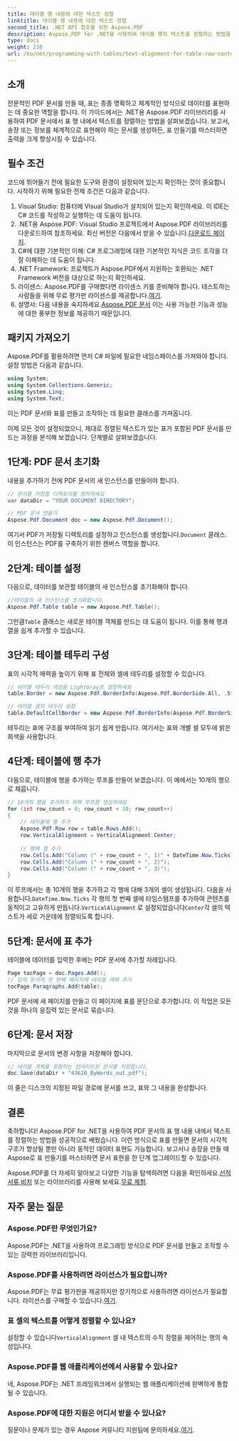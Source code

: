 ```yaml
---
title: 테이블 행 내용에 대한 텍스트 정렬
linktitle: 테이블 행 내용에 대한 텍스트 정렬
second_title: .NET API 참조를 위한 Aspose.PDF
description: Aspose.PDF for .NET을 사용하여 테이블 행의 텍스트를 정렬하는 방법을 알아보세요. 전문적인 PDF 문서를 만드는 코드 예제가 있는 단계별 가이드.
type: docs
weight: 210
url: /ko/net/programming-with-tables/text-alignment-for-table-row-content/
---
```

## 소개

전문적인 PDF 문서를 만들 때, 표는 종종 명확하고 체계적인 방식으로 데이터를 표현하는 데 중요한 역할을 합니다. 이 가이드에서는 .NET용 Aspose.PDF 라이브러리를 사용하여 PDF 문서에서 표 행 내에서 텍스트를 정렬하는 방법을 살펴보겠습니다. 보고서, 송장 또는 정보를 체계적으로 표현해야 하는 문서를 생성하든, 표 만들기를 마스터하면 출력을 크게 향상시킬 수 있습니다. 

## 필수 조건

코드에 뛰어들기 전에 필요한 도구와 환경이 설정되어 있는지 확인하는 것이 중요합니다. 시작하기 위해 필요한 전제 조건은 다음과 같습니다.

1. Visual Studio: 컴퓨터에 Visual Studio가 설치되어 있는지 확인하세요. 이 IDE는 C# 코드를 작성하고 실행하는 데 도움이 됩니다.
2.  .NET용 Aspose.PDF: Visual Studio 프로젝트에서 Aspose.PDF 라이브러리를 다운로드하여 참조하세요. 최신 버전은 다음에서 받을 수 있습니다.[다운로드 페이지](https://releases.aspose.com/pdf/net/). 
3. C#에 대한 기본적인 이해: C# 프로그래밍에 대한 기본적인 지식은 코드 조각을 더 잘 이해하는 데 도움이 됩니다.
4. .NET Framework: 프로젝트가 Aspose.PDF에서 지원하는 호환되는 .NET Framework 버전을 대상으로 하는지 확인하세요.
5.  라이센스: Aspose.PDF를 구매했다면 라이센스 키를 준비해야 합니다. 테스트하는 사람들을 위해 무료 평가판 라이센스를 제공합니다.[여기](https://releases.aspose.com/).
6.  설명서: 다음 내용을 숙지하세요.[Aspose.PDF 문서](https://reference.aspose.com/pdf/net/) 이는 사용 가능한 기능과 성능에 대한 풍부한 정보를 제공하기 때문입니다.

## 패키지 가져오기

Aspose.PDF를 활용하려면 먼저 C# 파일에 필요한 네임스페이스를 가져와야 합니다. 설정 방법은 다음과 같습니다.

```csharp
using System;
using System.Collections.Generic;
using System.Linq;
using System.Text;
```

이는 PDF 문서와 표를 만들고 조작하는 데 필요한 클래스를 가져옵니다.

이제 모든 것이 설정되었으니, 제대로 정렬된 텍스트가 있는 표가 포함된 PDF 문서를 만드는 과정을 분석해 보겠습니다. 단계별로 살펴보겠습니다.

## 1단계: PDF 문서 초기화

내용을 추가하기 전에 PDF 문서의 새 인스턴스를 만들어야 합니다.

```csharp
// 문서를 저장할 디렉토리를 정의하세요
var dataDir = "YOUR DOCUMENT DIRECTORY";

// PDF 문서 만들기
Aspose.Pdf.Document doc = new Aspose.Pdf.Document();
```
 여기서 PDF가 저장될 디렉토리를 설정하고 인스턴스를 생성합니다.`Document` 클래스. 이 인스턴스는 PDF를 구축하기 위한 캔버스 역할을 합니다.

## 2단계: 테이블 설정

다음으로, 데이터를 보관할 테이블의 새 인스턴스를 초기화해야 합니다.

```csharp
//테이블의 새 인스턴스를 초기화합니다.
Aspose.Pdf.Table table = new Aspose.Pdf.Table();
```
 그만큼`Table` 클래스는 새로운 테이블 객체를 만드는 데 도움이 됩니다. 이를 통해 행과 열을 쉽게 추가할 수 있습니다.

## 3단계: 테이블 테두리 구성

표의 시각적 매력을 높이기 위해 표 전체와 셀에 테두리를 설정할 수 있습니다.

```csharp
// 테이블 테두리 색상을 LightGray로 설정하세요
table.Border = new Aspose.Pdf.BorderInfo(Aspose.Pdf.BorderSide.All, .5f, Aspose.Pdf.Color.FromRgb(Color.LightGray));

// 테이블 셀의 테두리 설정
table.DefaultCellBorder = new Aspose.Pdf.BorderInfo(Aspose.Pdf.BorderSide.All, .5f, Aspose.Pdf.Color.FromRgb(Color.LightGray));
```
테두리는 표에 구조를 부여하여 읽기 쉽게 만듭니다. 여기서는 표와 개별 셀 모두에 밝은 회색을 사용합니다.

## 4단계: 테이블에 행 추가

다음으로, 테이블에 행을 추가하는 루프를 만들어 보겠습니다. 이 예에서는 10개의 행으로 채웁니다.

```csharp
// 10개의 행을 추가하기 위해 루프를 생성하세요
for (int row_count = 0; row_count < 10; row_count++)
{
    // 테이블에 행 추가
    Aspose.Pdf.Row row = table.Rows.Add();
    row.VerticalAlignment = VerticalAlignment.Center;
    
    // 행에 셀 추가
    row.Cells.Add("Column (" + row_count + ", 1)" + DateTime.Now.Ticks);
    row.Cells.Add("Column (" + row_count + ", 2)");
    row.Cells.Add("Column (" + row_count + ", 3)");
}
```
 이 루프에서는 총 10개의 행을 추가하고 각 행에 대해 3개의 셀이 생성됩니다. 다음을 사용합니다.`DateTime.Now.Ticks` 각 행의 첫 번째 셀에 타임스탬프를 추가하여 콘텐츠를 동적이고 고유하게 만듭니다.`VerticalAlignment` 로 설정되었습니다`Center`각 셀의 텍스트가 세로 가운데에 정렬되도록 합니다.

## 5단계: 문서에 표 추가

테이블에 데이터를 입력한 후에는 PDF 문서에 추가할 차례입니다.

```csharp
Page tocPage = doc.Pages.Add();
// 입력 문서의 첫 번째 페이지에 테이블 객체 추가
tocPage.Paragraphs.Add(table);
```
PDF 문서에 새 페이지를 만들고 이 페이지에 표를 문단으로 추가합니다. 이 작업은 모든 것을 하나의 응집력 있는 문서로 묶습니다.

## 6단계: 문서 저장

마지막으로 문서의 변경 사항을 저장해야 합니다.

```csharp
// 테이블 객체를 포함하는 업데이트된 문서를 저장합니다.
doc.Save(dataDir + "43620_ByWords_out.pdf");
```
이 줄은 디스크의 지정된 파일 경로에 문서를 쓰고, 표와 그 내용을 완성합니다.

## 결론

축하합니다! Aspose.PDF for .NET을 사용하여 PDF 문서의 표 행 내용 내에서 텍스트를 정렬하는 방법을 성공적으로 배웠습니다. 이런 방식으로 표를 만들면 문서의 시각적 구조가 향상될 뿐만 아니라 동적인 데이터 표현도 가능합니다. 보고서나 송장을 만들 때 Aspose로 표 만들기를 마스터하면 문서 표현을 한 단계 업그레이드할 수 있습니다.

 Aspose.PDF를 더 자세히 알아보고 다양한 기능을 탐색하려면 다음을 확인하세요.[선적 서류 비치](https://reference.aspose.com/pdf/net/) 또는 라이브러리를 사용해 보세요.[무료 체험](https://releases.aspose.com/).

## 자주 묻는 질문

### Aspose.PDF란 무엇인가요?
Aspose.PDF는 .NET을 사용하여 프로그래밍 방식으로 PDF 문서를 만들고 조작할 수 있는 강력한 라이브러리입니다.

### Aspose.PDF를 사용하려면 라이선스가 필요합니까?
Aspose.PDF는 무료 평가판을 제공하지만 장기적으로 사용하려면 라이선스가 필요합니다. 라이선스를 구매할 수 있습니다.[여기](https://purchase.aspose.com/buy).

### 표 셀의 텍스트를 어떻게 정렬할 수 있나요?
 설정할 수 있습니다`VerticalAlignment` 셀 내 텍스트의 수직 정렬을 제어하는 행의 속성입니다.

### Aspose.PDF를 웹 애플리케이션에서 사용할 수 있나요?
네, Aspose.PDF는 .NET 프레임워크에서 실행되는 웹 애플리케이션에 완벽하게 통합될 수 있습니다.

### Aspose.PDF에 대한 지원은 어디서 받을 수 있나요?
 질문이나 문제가 있는 경우 Aspose 커뮤니티 지원팀에 문의하세요.[여기](https://forum.aspose.com/c/pdf/10).